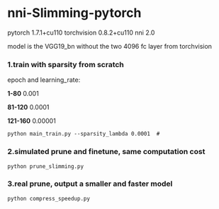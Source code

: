 # nni-Slimming-pytorch

pytorch 1.7.1+cu110
torchvision 0.8.2+cu110
nni 2.0

model is the VGG19_bn without the two 4096 fc layer from torchvision


### 1.train with sparsity from scratch

epoch and learning_rate:

**1-80** 0.001

**81-120** 0.0001

**121-160** 0.00001
```shell
python main_train.py --sparsity_lambda 0.0001  # 
```

### 2.simulated prune and finetune, same computation cost
```shell
python prune_slimming.py
```

### 3.real prune, output a smaller and faster model
```shell
python compress_speedup.py
```
